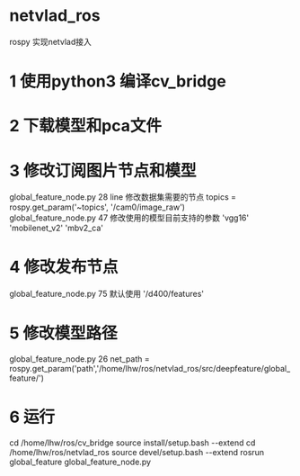 # netvlad_ros
rospy 实现netvlad接入
# 1 使用python3 编译cv_bridge
# 2 下载模型和pca文件
# 3 修改订阅图片节点和模型
 global_feature_node.py 28 line 修改数据集需要的节点
 topics = rospy.get_param('~topics', '/cam0/image_raw')  
 global_feature_node.py 47 修改使用的模型目前支持的参数
  'vgg16' 'mobilenet_v2' 'mbv2_ca'
# 4 修改发布节点
global_feature_node.py 75 
默认使用  '/d400/features'
# 5 修改模型路径
global_feature_node.py 26
net_path = rospy.get_param('path','/home/lhw/ros/netvlad_ros/src/deepfeature/global_feature/')
# 6 运行
cd /home/lhw/ros/cv_bridge
source install/setup.bash --extend
cd /home/lhw/ros/netvlad_ros
source devel/setup.bash --extend
rosrun global_feature global_feature_node.py
